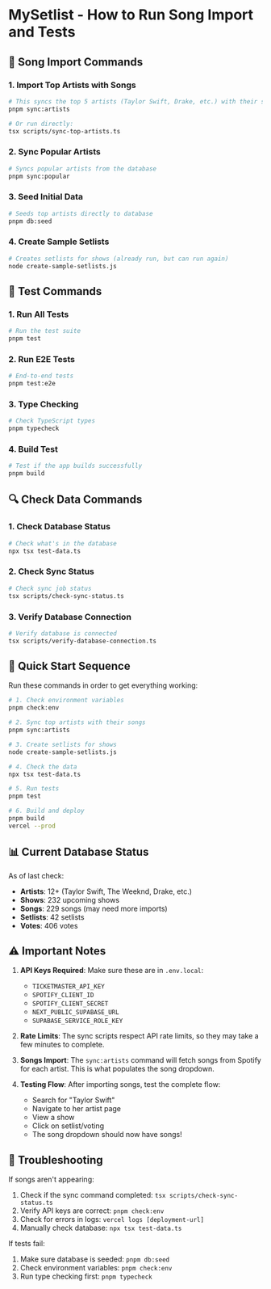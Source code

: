 # MySetlist - How to Run Song Import and Tests

## 🎵 Song Import Commands

### 1. Import Top Artists with Songs
```bash
# This syncs the top 5 artists (Taylor Swift, Drake, etc.) with their songs
pnpm sync:artists

# Or run directly:
tsx scripts/sync-top-artists.ts
```

### 2. Sync Popular Artists
```bash
# Syncs popular artists from the database
pnpm sync:popular
```

### 3. Seed Initial Data
```bash
# Seeds top artists directly to database
pnpm db:seed
```

### 4. Create Sample Setlists
```bash
# Creates setlists for shows (already run, but can run again)
node create-sample-setlists.js
```

## 🧪 Test Commands

### 1. Run All Tests
```bash
# Run the test suite
pnpm test
```

### 2. Run E2E Tests
```bash
# End-to-end tests
pnpm test:e2e
```

### 3. Type Checking
```bash
# Check TypeScript types
pnpm typecheck
```

### 4. Build Test
```bash
# Test if the app builds successfully
pnpm build
```

## 🔍 Check Data Commands

### 1. Check Database Status
```bash
# Check what's in the database
npx tsx test-data.ts
```

### 2. Check Sync Status
```bash
# Check sync job status
tsx scripts/check-sync-status.ts
```

### 3. Verify Database Connection
```bash
# Verify database is connected
tsx scripts/verify-database-connection.ts
```

## 🚀 Quick Start Sequence

Run these commands in order to get everything working:

```bash
# 1. Check environment variables
pnpm check:env

# 2. Sync top artists with their songs
pnpm sync:artists

# 3. Create setlists for shows
node create-sample-setlists.js

# 4. Check the data
npx tsx test-data.ts

# 5. Run tests
pnpm test

# 6. Build and deploy
pnpm build
vercel --prod
```

## 📊 Current Database Status

As of last check:
- **Artists**: 12+ (Taylor Swift, The Weeknd, Drake, etc.)
- **Shows**: 232 upcoming shows
- **Songs**: 229 songs (may need more imports)
- **Setlists**: 42 setlists
- **Votes**: 406 votes

## ⚠️ Important Notes

1. **API Keys Required**: Make sure these are in `.env.local`:
   - `TICKETMASTER_API_KEY`
   - `SPOTIFY_CLIENT_ID`
   - `SPOTIFY_CLIENT_SECRET`
   - `NEXT_PUBLIC_SUPABASE_URL`
   - `SUPABASE_SERVICE_ROLE_KEY`

2. **Rate Limits**: The sync scripts respect API rate limits, so they may take a few minutes to complete.

3. **Songs Import**: The `sync:artists` command will fetch songs from Spotify for each artist. This is what populates the song dropdown.

4. **Testing Flow**: After importing songs, test the complete flow:
   - Search for "Taylor Swift"
   - Navigate to her artist page
   - View a show
   - Click on setlist/voting
   - The song dropdown should now have songs!

## 🐛 Troubleshooting

If songs aren't appearing:
1. Check if the sync command completed: `tsx scripts/check-sync-status.ts`
2. Verify API keys are correct: `pnpm check:env`
3. Check for errors in logs: `vercel logs [deployment-url]`
4. Manually check database: `npx tsx test-data.ts`

If tests fail:
1. Make sure database is seeded: `pnpm db:seed`
2. Check environment variables: `pnpm check:env`
3. Run type checking first: `pnpm typecheck`